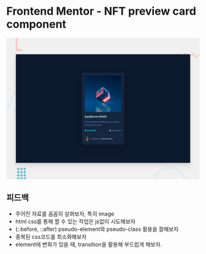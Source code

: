 # Frontend Mentor - NFT preview card component

![Design preview for the NFT preview card component coding challenge](./design/desktop-preview.jpg)

## 피드백

- 주어진 자료를 꼼꼼히 살펴보자, 특히 image
- html css를 통해 할 수 있는 작업은 js없이 시도해보자
- (::before, ::after) pseudo-element와 pseudo-class 활용을 잘해보자
- 중복된 css코드를 최소화해보자
- element에 변화가 있을 때, transition을 활용해 부드럽게 해보자.
